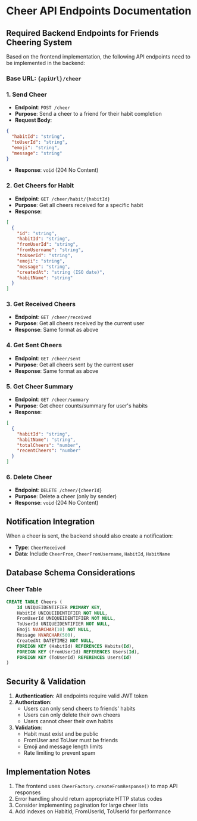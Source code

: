# Cheer API Endpoints Documentation

## Required Backend Endpoints for Friends Cheering System

Based on the frontend implementation, the following API endpoints need to be implemented in the backend:

### Base URL: `{apiUrl}/cheer`

### 1. Send Cheer

- **Endpoint**: `POST /cheer`
- **Purpose**: Send a cheer to a friend for their habit completion
- **Request Body**:

```json
{
  "habitId": "string",
  "toUserId": "string",
  "emoji": "string",
  "message": "string"
}
```

- **Response**: `void` (204 No Content)

### 2. Get Cheers for Habit

- **Endpoint**: `GET /cheer/habit/{habitId}`
- **Purpose**: Get all cheers received for a specific habit
- **Response**:

```json
[
  {
    "id": "string",
    "habitId": "string",
    "fromUserId": "string",
    "fromUsername": "string",
    "toUserId": "string",
    "emoji": "string",
    "message": "string",
    "createdAt": "string (ISO date)",
    "habitName": "string"
  }
]
```

### 3. Get Received Cheers

- **Endpoint**: `GET /cheer/received`
- **Purpose**: Get all cheers received by the current user
- **Response**: Same format as above

### 4. Get Sent Cheers

- **Endpoint**: `GET /cheer/sent`
- **Purpose**: Get all cheers sent by the current user
- **Response**: Same format as above

### 5. Get Cheer Summary

- **Endpoint**: `GET /cheer/summary`
- **Purpose**: Get cheer counts/summary for user's habits
- **Response**:

```json
[
  {
    "habitId": "string",
    "habitName": "string",
    "totalCheers": "number",
    "recentCheers": "number"
  }
]
```

### 6. Delete Cheer

- **Endpoint**: `DELETE /cheer/{cheerId}`
- **Purpose**: Delete a cheer (only by sender)
- **Response**: `void` (204 No Content)

## Notification Integration

When a cheer is sent, the backend should also create a notification:

- **Type**: `CheerReceived`
- **Data**: Include `CheerFrom`, `CheerFromUsername`, `HabitId`, `HabitName`

## Database Schema Considerations

### Cheer Table

```sql
CREATE TABLE Cheers (
    Id UNIQUEIDENTIFIER PRIMARY KEY,
    HabitId UNIQUEIDENTIFIER NOT NULL,
    FromUserId UNIQUEIDENTIFIER NOT NULL,
    ToUserId UNIQUEIDENTIFIER NOT NULL,
    Emoji NVARCHAR(10) NOT NULL,
    Message NVARCHAR(500),
    CreatedAt DATETIME2 NOT NULL,
    FOREIGN KEY (HabitId) REFERENCES Habits(Id),
    FOREIGN KEY (FromUserId) REFERENCES Users(Id),
    FOREIGN KEY (ToUserId) REFERENCES Users(Id)
)
```

## Security & Validation

1. **Authentication**: All endpoints require valid JWT token
2. **Authorization**:
   - Users can only send cheers to friends' habits
   - Users can only delete their own cheers
   - Users cannot cheer their own habits
3. **Validation**:
   - Habit must exist and be public
   - FromUser and ToUser must be friends
   - Emoji and message length limits
   - Rate limiting to prevent spam

## Implementation Notes

1. The frontend uses `CheerFactory.createFromResponse()` to map API responses
2. Error handling should return appropriate HTTP status codes
3. Consider implementing pagination for large cheer lists
4. Add indexes on HabitId, FromUserId, ToUserId for performance
